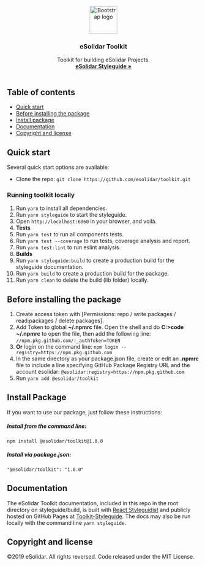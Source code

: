 <p align="center">
  <a href="https://github.com/esolidar/toolkit/packages/83065">
    <img src="https://www.esolidar.com/images/login-logo-top.png" alt="Bootstrap logo" width="72" height="72">
  </a>
</p>

<h3 align="center">eSolidar Toolkit</h3>

<p align="center">
  Toolkit for building eSolidar Projects.
  <br>
  <a href="https://htmlpreview.github.io/?https://github.com/esolidar/toolkit-styleguide/blob/master/index.html"><strong>eSolidar Styleguide »</strong></a>
  <br>
  <br>
</p>


## Table of contents

- [Quick start](#quick-start)
- [Before installing the package](#before-installing-the-package)
- [Install package](#install-package)
- [Documentation](#documentation)
- [Copyright and license](#copyright-and-license)


## Quick start

Several quick start options are available:

- Clone the repo: `git clone https://github.com/esolidar/toolkit.git`

### Running toolkit locally

1. Run `yarn` to install all dependencies.
2. Run `yarn styleguide` to start the styleguide.
3. Open `http://localhost:6060` in your browser, and voilà.
4. **Tests**
5. Run `yarn test` to run all components tests.
6. Run `yarn test --coverage` to run tests, coverage analysis and report.
7. Run `yarn test:lint` to run eslint analysis.
8. **Builds**
9. Run `yarn styleguide:build` to create a production build for the styleguide documentation.
10. Run `yarn build` to create a production build for the package.
11. Run `yarn clean` to delete the build (lib folder) locally.


## Before installing the package

1. Create access token with [Permissions: repo / write:packages / read:packages / delete:packages].
2. Add Token to global **~/.npmrc** file. Open the shell and do **C:>code ~/.npmrc** to open the file, then add the following line: `//npm.pkg.github.com/:_authToken=TOKEN`
3. **Or** login on the command line: `npm login --registry=https://npm.pkg.github.com`
4. In the same directory as your package.json file, create or edit an **.npmrc** file to include a line specifying GitHub Package Registry URL and the account esolidar: `@esolidar:registry=https://npm.pkg.github.com`
5. Run `yarn add @esolidar/toolkit`


## Install Package

If you want to use our package, just follow these instructions:

##### Install from the command line:
`npm install @esolidar/toolkit@1.0.0`

##### Install via package.json:
`"@esolidar/toolkit": "1.0.0"`


## Documentation
The eSolidar Toolkit documentation, included in this repo in the root directory on styleguide/build, is built with [React Styleguidist](https://react-styleguidist.js.org/) and publicly hosted on GitHub Pages at [Toolkit-Styleguide](https://htmlpreview.github.io/?https://github.com/esolidar/toolkit-styleguide/blob/master/index.html). The docs may also be run locally with the command line `yarn styleguide`.


## Copyright and license
©2019 eSolidar. All rights reversed.
Code released under the MIT License.